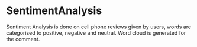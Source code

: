 # SentimentAnalysis
Sentiment Analysis is done on cell phone reviews given by users, words are categorised to positive, negative and neutral. 
Word cloud is generated for the comment.
